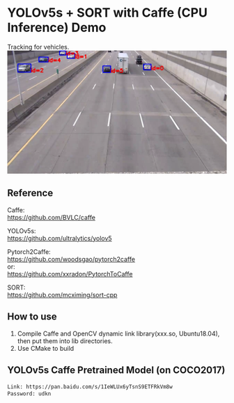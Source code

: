# YOLOv5s + SORT with Caffe (CPU Inference) Demo  
Tracking for vehicles.
![image](https://github.com/yukiwsf/yolov5s_caffe_sort_cpp/blob/master/data/result.png)
## Reference
Caffe:  
https://github.com/BVLC/caffe


YOLOv5s:  
https://github.com/ultralytics/yolov5  


Pytorch2Caffe:  
https://github.com/woodsgao/pytorch2caffe  
or:  
https://github.com/xxradon/PytorchToCaffe


SORT:  
https://github.com/mcximing/sort-cpp
## How to use
1. Compile Caffe and OpenCV dynamic link library(xxx.so, Ubuntu18.04), then put them into lib directories.
2. Use CMake to build


## YOLOv5s Caffe Pretrained Model (on COCO2017)
```
Link: https://pan.baidu.com/s/1IeWLUx6yTsnS9ETFRkVm8w 
Password: udkn 
```

